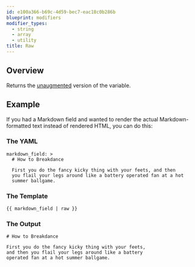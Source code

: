 ```yaml
---
id: e100a366-b69c-4d59-bec7-eac18c0b286b
blueprint: modifiers
modifier_types:
  - string
  - array
  - utility
title: Raw
---
```

## Overview
Returns the [unaugmented](/augmentation) version of the variable.

## Example

If you had a Markdown field and wanted to render the actual Markdown-formatted text instead of rendered HTML, you can do this:

### The YAML
```.language-yaml
markdown_field: >
  # How to Breakdance

  First you do the fancy kicky thing with your feets, and then
  you flail your legs around like a battery operated fan at a hot
  summer ballgame.
```

### The Template
```
{{ markdown_field | raw }}
```

### The Output
```
# How to Breakdance

First you do the fancy kicky thing with your feets,
and then you flail your legs around like a battery
operated fan at a hot summer ballgame.
```
